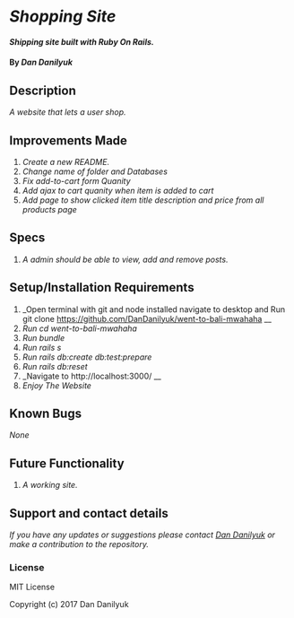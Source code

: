 # _Shopping Site_

#### _Shipping site built with Ruby On Rails._

#### By _Dan Danilyuk_

## Description

_A website that lets a user shop._

## Improvements Made

1. _Create a new README._
2. _Change name of folder and Databases_
3. _Fix add-to-cart form Quanity_
4. _Add ajax to cart quanity when item is added to cart_
5. _Add page to show clicked item title description and price from all products page_


## Specs

1. _A admin should be able to view, add and remove posts._

## Setup/Installation Requirements

1. _Open terminal with git and node installed navigate to desktop and Run git clone https://github.com/DanDanilyuk/went-to-bali-mwahaha __
2. _Run cd went-to-bali-mwahaha_
3. _Run bundle_
4. _Run rails s_
5. _Run rails db:create db:test:prepare_
6. _Run rails db:reset_
7. _Navigate to http://localhost:3000/ __
8. _Enjoy The Website_

## Known Bugs

_None_

## Future Functionality

1. _A working site._

## Support and contact details

_If you have any updates or suggestions please contact [Dan Danilyuk] or make a contribution to the repository._

[Dan Danilyuk]: mailto:dandanilyuk@gmail.com

### License

MIT License

Copyright (c) 2017 Dan Danilyuk
